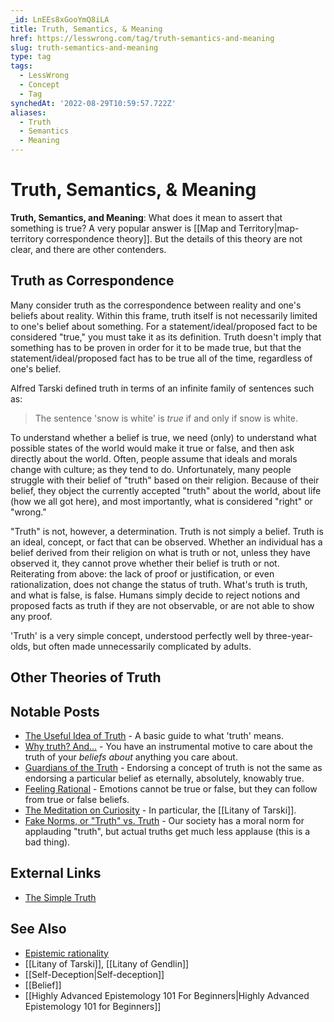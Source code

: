 ```yaml
---
_id: LnEEs8xGooYmQ8iLA
title: Truth, Semantics, & Meaning
href: https://lesswrong.com/tag/truth-semantics-and-meaning
slug: truth-semantics-and-meaning
type: tag
tags:
  - LessWrong
  - Concept
  - Tag
synchedAt: '2022-08-29T10:59:57.722Z'
aliases:
  - Truth
  - Semantics
  - Meaning
---
```


# Truth, Semantics, & Meaning

**Truth, Semantics, and Meaning**: What does it mean to assert that something is true? A very popular answer is [[Map and Territory|map-territory correspondence theory]]. But the details of this theory are not clear, and there are other contenders.

## Truth as Correspondence

Many consider truth as the correspondence between reality and one's beliefs about reality. Within this frame, truth itself is not necessarily limited to one's belief about something. For a statement/ideal/proposed fact to be considered "true," you must take it as its definition. Truth doesn't imply that something has to be proven in order for it to be made true, but that the statement/ideal/proposed fact has to be true all of the time, regardless of one's belief.

Alfred Tarski defined truth in terms of an infinite family of sentences such as:

> The sentence 'snow is white' is *true* if and only if snow is white.

To understand whether a belief is true, we need (only) to understand what possible states of the world would make it true or false, and then ask directly about the world. Often, people assume that ideals and morals change with culture; as they tend to do. Unfortunately, many people struggle with their belief of "truth" based on their religion. Because of their belief, they object the currently accepted "truth" about the world, about life (how we all got here), and most importantly, what is considered "right" or "wrong."

"Truth" is not, however, a determination. Truth is not simply a belief. Truth is an ideal, concept, or fact that can be observed. Whether an individual has a belief derived from their religion on what is truth or not, unless they have observed it, they cannot prove whether their belief is truth or not. Reiterating from above: the lack of proof or justification, or even rationalization, does not change the status of truth. What's truth is truth, and what is false, is false. Humans simply decide to reject notions and proposed facts as truth if they are not observable, or are not able to show any proof.

'Truth' is a very simple concept, understood perfectly well by three-year-olds, but often made unnecessarily complicated by adults.

## Other Theories of Truth

<needed>

## Notable Posts

- [The Useful Idea of Truth](https://www.lesswrong.com/lw/eqn/the_useful_idea_of_truth/) \- A basic guide to what 'truth' means.
- [Why truth? And...](https://www.lesswrong.com/lw/go/why_truth_and/) \- You have an instrumental motive to care about the truth of your *beliefs about* anything you care about.
- [Guardians of the Truth](https://www.lesswrong.com/lw/lz/guardians_of_the_truth/) \- Endorsing a concept of truth is not the same as endorsing a particular belief as eternally, absolutely, knowably true.
- [Feeling Rational](https://www.lesswrong.com/lw/hp/feeling_rational/) \- Emotions cannot be true or false, but they can follow from true or false beliefs.
- [The Meditation on Curiosity](https://www.lesswrong.com/lw/jz/the_meditation_on_curiosity/) \- In particular, the [[Litany of Tarski]].
- [Fake Norms, or "Truth" vs. Truth](https://www.lesswrong.com/lw/sf/fake_norms_or_truth_vs_truth/) \- Our society has a moral norm for applauding "truth", but actual truths get much less applause (this is a bad thing).

## External Links

- [The Simple Truth](http://yudkowsky.net/rational/the-simple-truth)

## See Also

- [Epistemic rationality](https://wiki.lesswrong.com/wiki/Epistemic_rationality)
- [[Litany of Tarski]], [[Litany of Gendlin]]
- [[Self-Deception|Self-deception]]
- [[Belief]]
- [[Highly Advanced Epistemology 101 For Beginners|Highly Advanced Epistemology 101 for Beginners]]
